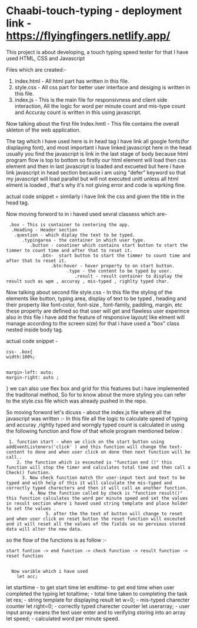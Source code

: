 # Chaabi-touch-typing - deployment link - https://flyingfingers.netlify.app/
This project is about developing, a touch typing speed tester for that I have used HTML, CSS and Javascript

Files which are created:- 
1. index.html - All html part has written in this file.
2. style.css - All css part for better user interface and desiging is written in this file.
3. index.js - This is the main file for responsivness and client side interaction, All the logic for word per minute count and mis-type count and Accuray count is written in this using javascript.


Now talking about the first file Index.hmtl -
This file contains the overall skleton of the web application.

The tag which i have used here is 
  in head tag  I have link all google fonts(for displaying font), and most important i have linked javascript here in the head usually you find the javascript is link in the last stage of body because html program flow is top to bottom so firstly our html element will load then css element and then in last javascript is loaded and excueted but here i have link javascript in head section because i am using "defer" keyword so that my javascript will load parallel but will not executed unitl unless all html elment is loaded , that's why it's not giving error and code is wprking fine.
  
  
  actual code snippet = <script src="index.js" defer></script>
  similarly i have link the css and given the title in the head tag.
  
  Now moving forword to in <body>
  i haved used sevral classess which are-
  
     .box - This is container to centering the app.
      .Heading - Header section
       .question - which diplay the text to be typed.
          .typingarea - the container in which user type.
             .button - conatiner which contains start button to start the timmer to count time and after that to reset it.
                 .btn-  start button to start the timmer to count time and after that to reset it.
                     .btn:hover - hover property to on start button.
                           .type - the content to be typed by user.
                              .result - result container to display the result such as wpm , accuray , mis-typed , righlty typed char.
  
  
  
  Now talking about second file style.css -
  In this file  the styling of the elements like button, typing area, display of text to be typed , heading and their property like font-color, font-size , font-family, padding, margin, etc these property are defined so that user will get and flawless user experince also in this file i have add the feature of responsive layout( like elment will manage according to the screen size) for that i have used a "box" class nested inside body tag.

  actual code snippet -  <body> 
  <div class="box"> </div>
  <body>
    
    css- .box{
    width:100%;
    
   
    margin-left: auto;
    margin-right: auto ;
}
    we can also use flex box and grid for this features but i have implemented the traditonal method, So for to know about the more styling you can refer to the style.css file which was already pushed in the repo.
  
  So moving forword let's dicuss - about the index.js file where all the javascript was written :- 
    In this file all the logic to calculate speed of typing and accuray ,rightly typed and worngly typed count is calculated in using the following function and flow of that whole program  mentioned below :
      
     1. function start - when we click on the start button using addEventListeners('click' ) and this function will change the text-content to done and when user click on done then next function will be call..
        2. the function which is exceuted is "function end ()" this function will stop the timer and calculates total time and then call a Check() function.
          3. Now check function match thr user-input text and text to be typed and with help of this it will calculate the mis-typed and correctly typed charecters and then it will call an another function. 
             4. Now the function called by check is "function result()" this function calculates the word per minute speed and set the values in result section where i haved used string template and place holder                  to set the values .
                   5. after the the text of button will change to reset and when user click on reset button the reset function will exceuted and it will reset all the values of the fields so no pervious stored                           data will alter the new data.

 so the flow of the functions is as follow :- 
         
    start funtion -> end function -> check function -> result function -> reset function 
    
    
      Now varible which i have used
        let acc;
let starttime - to get start time
let endtime-  to get end time when user completed the typing
let totaltime; - total time taken to completing the task
let res; - string template for displaying result
let w=0; - mis-typed charecter counter
let right=0; - correctly typed charecter counter
let userarray; - user input array means the text user enter and to verifying storing into an array
let speed; - calculated word per minute speed.
    
 
 

